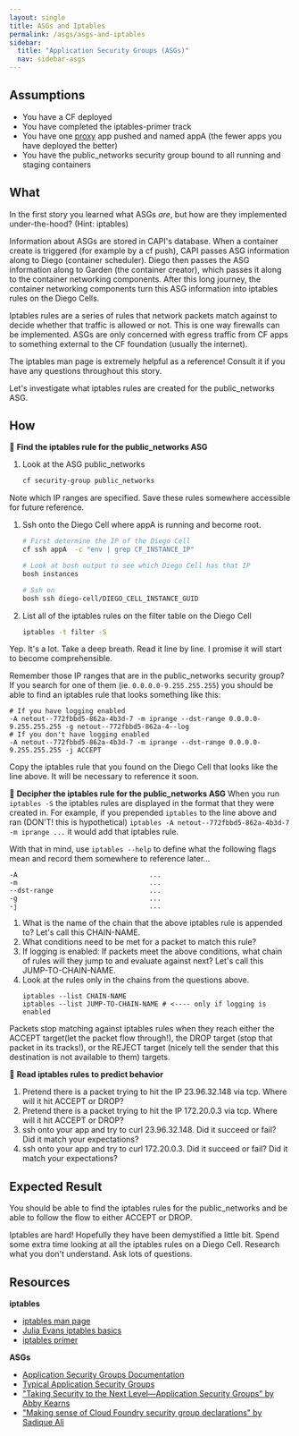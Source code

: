 ```yaml
---
layout: single
title: ASGs and Iptables
permalink: /asgs/asgs-and-iptables
sidebar:
  title: "Application Security Groups (ASGs)"
  nav: sidebar-asgs
---
```


## Assumptions
- You have a CF deployed
- You have completed the iptables-primer track
- You have one
  [proxy](https://github.com/cloudfoundry/cf-networking-release/tree/develop/src/example-apps/proxy)
  app pushed and named appA (the fewer apps you have deployed the better)
- You have the public_networks security group bound to all running and staging
  containers

## What
In the first story you learned what ASGs *are*, but how are they implemented
under-the-hood?  (Hint: iptables)

Information about ASGs are stored in CAPI's database. When a container create
is triggered (for example by a cf push), CAPI passes ASG information along to
Diego (container scheduler). Diego then passes the ASG information along to
Garden (the container creator), which passes it along to the container
networking components. After this long journey, the container networking
components turn this ASG information into iptables rules on the Diego Cells.

Iptables rules are a series of rules that network packets match against to
decide whether that traffic is allowed or not. This is one way firewalls can be
implemented.  ASGs are only concerned with egress traffic from CF apps to
something external to the CF foundation (usually the internet).

The iptables man page is extremely helpful as a reference! Consult it if you
have any questions throughout this story.

Let's investigate what iptables rules are created for the public_networks ASG.

## How

📝 **Find the iptables rule for the public_networks ASG**
1. Look at the ASG public_networks
   ```bash
   cf security-group public_networks
   ```
  Note which IP ranges are specified. Save these rules somewhere accessible for
  future reference.

1. Ssh onto the Diego Cell where appA is running and become root.
   ```bash
   # First determine the IP of the Diego Cell
   cf ssh appA  -c "env | grep CF_INSTANCE_IP"
   ```
   ```bash
   # Look at bosh output to see which Diego Cell has that IP
   bosh instances
   ```
   ```bash
   # Ssh on
   bosh ssh diego-cell/DIEGO_CELL_INSTANCE_GUID
   ```

1. List all of the iptables rules on the filter table on the Diego Cell
   ```bash
   iptables -t filter -S
   ```

  Yep. It's a lot. Take a deep breath. Read it line by line. I promise it will
  start to become comprehensible.

  Remember those IP ranges that are in the public_networks security group?  If
  you search for one of them (ie. `0.0.0.0-9.255.255.255`) you should be able
  to find an iptables rule that looks something like this:

  ```
  # If you have logging enabled
  -A netout--772fbbd5-862a-4b3d-7 -m iprange --dst-range 0.0.0.0-9.255.255.255 -g netout--772fbbd5-862a-4--log
  # If you don't have logging enabled
  -A netout--772fbbd5-862a-4b3d-7 -m iprange --dst-range 0.0.0.0-9.255.255.255 -j ACCEPT
  ```

Copy the iptables rule that you found on the Diego Cell that looks like the
line above. It will be necessary to reference it soon.

🤔 **Decipher the iptables rule for the public_networks ASG**
When you run `iptables -S` the iptables rules are displayed in the format that
they were created in. For example, if you prepended `iptables` to the line
above and ran (DON'T! this is hypothetical) `iptables -A
netout--772fbbd5-862a-4b3d-7 -m iprange ...` it would add that iptables rule.

With that in mind, use `iptables --help` to define what the following flags
mean and record them somewhere to reference later...

```
-A                                 ...
-m                                 ...
--dst-range                        ...
-g                                 ...
-j                                 ...
```

1. What is the name of the chain that the above iptables rule is appended to?
   Let's call this CHAIN-NAME.
1. What conditions need to be met for a packet to match this rule?
1. If logging is enabled: If packets meet the above conditions, what chain of
   rules will they jump to and evaluate against next? Let's call this
   JUMP-TO-CHAIN-NAME.
1. Look at the rules only in the chains from the questions above.
   ```
   iptables --list CHAIN-NAME
   iptables --list JUMP-TO-CHAIN-NAME # <---- only if logging is enabled
   ```
Packets stop matching against iptables rules when they reach either the ACCEPT
target(let the packet flow through!), the DROP target (stop that packet in its
tracks!), or the REJECT target (nicely tell the sender that this destination is
not available to them) targets.

🤔 **Read iptables rules to predict behavior**
1. Pretend there is a packet trying to hit the IP 23.96.32.148 via tcp. Where will it hit ACCEPT or DROP?
1. Pretend there is a packet trying to hit the IP 172.20.0.3 via tcp. Where will it hit ACCEPT or DROP?
1. ssh onto your app and try to curl 23.96.32.148. Did it succeed or fail? Did it match your expectations?
1. ssh onto your app and try to curl 172.20.0.3. Did it succeed or fail? Did it match your expectations?

## Expected Result
You should be able to find the iptables rules for the public_networks and be
able to follow the flow to either ACCEPT or DROP.

Iptables are hard! Hopefully they have been demystified a little bit.  Spend
some extra time looking at all the iptables rules on a Diego Cell. Research
what you don't understand. Ask lots of questions.

## Resources
**iptables**
* [iptables man page](http://ipset.netfilter.org/iptables.man.html)
* [Julia Evans iptables basics](https://jvns.ca/blog/2017/06/07/iptables-basics/)
* [iptables primer](https://danielmiessler.com/study/iptables/)

**ASGs**
* [Application Security Groups Documentation](https://docs.cloudfoundry.org/adminguide/app-sec-groups.html)
* [Typical Application Security Groups](https://docs.cloudfoundry.org/adminguide/app-sec-groups.html#typical-groups)
* ["Taking Security to the Next Level—Application Security Groups" by Abby Kearns](https://blog.pivotal.io/pivotal-cloud-foundry/products/taking-security-to-the-next-level-application-security-groups)
* ["Making sense of Cloud Foundry security group declarations" by Sadique Ali](https://sdqali.in/blog/2015/05/21/making-sense-of-cloud-foundry-security-group-declarations/)
